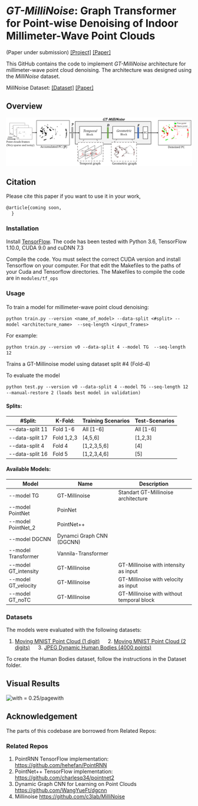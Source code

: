 # _GT-MilliNoise_: Graph Transformer for Point-wise Denoising of Indoor Millimeter-Wave Point Clouds

(Paper under submission) [[Project]]() [[Paper]]() 

This GitHub contains the code to implement  _GT-MilliNoise_ architecture for millimeter-wave point cloud denoising.
The architecture was designed using the _MilliNoise_ dataset.    

MillNoise Dataset: [[Dataset]](https://github.com/c3lab/MilliNoise)  [[Paper]](https://dl.acm.org/doi/10.1145/3625468.3652189) 


## Overview
<img src="https://github.com/PedroTavaresGomes/GTMillinoise_placeholder/blob/main/imgs/pipeline.png" scale="0.2">


## Citation
Please cite this paper if you want to use it in your work,

	@article{coming soon,
	  }
### Installation

Install <a href="https://www.tensorflow.org/get_started/os_setup" target="_blank">TensorFlow</a>. The code has been tested with Python 3.6, TensorFlow 1.10.0, CUDA 9.0 and cuDNN 7.3

Compile the code. You must select the correct CUDA version and install Tensorflow on your computer. For that edit the Makefiles to the paths of your Cuda and Tensorflow directories.
The Makefiles to compile the code are in `modules/tf_ops`

### Usage 
#### 
To train a model for millimeter-wave point cloud denoising:

    python train.py --version <name_of_model> --data-split <#split> --model <architecture_name>  --seq-length <input_frames>

For example:

    python train.py --version v0 --data-split 4 --model TG  --seq-length 12 

Trains a GT-Millinoise model using dataset split #4 (Fold-4)

To evaluate the model

    python test.py --version v0 --data-split 4 --model TG --seq-length 12 --manual-restore 2 (loads best model in validation)
#### Splits:
| #Split: | K-Fold: | Training Scenarios | Test-Scenarios    
|---|---|---|---|
| --data-split 11  | Fold 1-6 | All [1-6] | All [1-6] |
| --data-split 17  | Fold 1,2,3 | [4,5,6] | [1,2,3] |
| --data-split 4  | Fold 4 | [1,2,3,5,6] | [4] |
| --data-split 16  | Fold 5 | [1,2,3,4,6] | [5] |

#### Available Models:
| Model | Name | Description |     
|---|---|---|
| --model TG  | GT-Millinoise | Standart GT-Millinoise architecture |
| --model PointNet  | PoinNet | |
| --model PointNet_2  | PointNet++ |  |
| --model DGCNN  | Dynamci Graph CNN (DGCNN) |  |
| --model Transformer  | Vannila-Transformer |  |
| --model GT_intensity  | GT-Millinoise | GT-Millinoise with intensity as input |
| --model GT_velocity  | GT-Millinoise | GT-Millinoise with velocity as input |
| --model GT_noTC  | GT-Millinoise | GT-Millinoise with  without temporal block |



### Datasets
The models were evaluated with the following datasets:
1. [Moving MNIST Point Cloud (1 digit)](https://drive.google.com/open?id=17RpNwMLDcR5fLr0DJkRxmC5WgFn3RwK_) &emsp; 2. [Moving MNIST Point Cloud (2 digits)](https://drive.google.com/open?id=11EkVsE5fmgU5D5GsOATQ6XN17gmn7IvF) &emsp; 3. [JPEG Dynamic Human Bodies (4000 points)](https://drive.google.com/file/d/1hbB1EPKq3UVlXUL5m81M1E6_s5lWmoB-/view)

To create the Human Bodies dataset, follow the instructions in the Dataset folder.

## Visual Results

![with = 0.25/pagewith](gif_results_fast.gif)

## Acknowledgement
The parts of this codebase are borrowed from Related Repos:

### Related Repos
1. PointRNN TensorFlow implementation: https://github.com/hehefan/PointRNN
2. PointNet++ TensorFlow implementation: https://github.com/charlesq34/pointnet2
3. Dynamic Graph CNN for Learning on Point Clouds https://github.com/WangYueFt/dgcnn
4. Millinoise https://github.com/c3lab/MilliNoise

